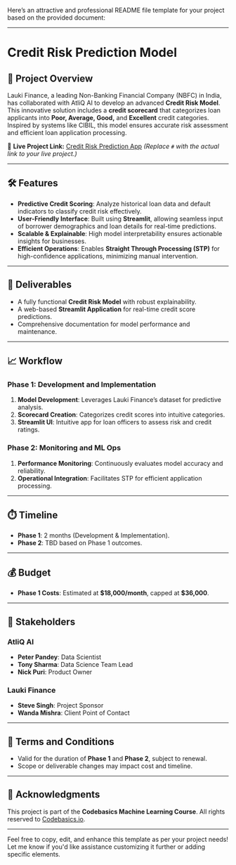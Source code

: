 Here’s an attractive and professional README file template for your project based on the provided document:

---

# Credit Risk Prediction Model

## 🚀 Project Overview

Lauki Finance, a leading Non-Banking Financial Company (NBFC) in India, has collaborated with AtliQ AI to develop an advanced **Credit Risk Model**. This innovative solution includes a **credit scorecard** that categorizes loan applicants into **Poor, Average, Good,** and **Excellent** credit categories. Inspired by systems like CIBIL, this model ensures accurate risk assessment and efficient loan application processing.

🔗 **Live Project Link:** [Credit Risk Prediction App](#) *(Replace `#` with the actual link to your live project.)*

---

## 🛠️ Features

* **Predictive Credit Scoring**: Analyze historical loan data and default indicators to classify credit risk effectively.
* **User-Friendly Interface**: Built using **Streamlit**, allowing seamless input of borrower demographics and loan details for real-time predictions.
* **Scalable & Explainable**: High model interpretability ensures actionable insights for businesses.
* **Efficient Operations**: Enables **Straight Through Processing (STP)** for high-confidence applications, minimizing manual intervention.

---

## 📂 Deliverables

* A fully functional **Credit Risk Model** with robust explainability.
* A web-based **Streamlit Application** for real-time credit score predictions.
* Comprehensive documentation for model performance and maintenance.

---

## 📈 Workflow

### **Phase 1: Development and Implementation**

1. **Model Development**: Leverages Lauki Finance’s dataset for predictive analysis.
2. **Scorecard Creation**: Categorizes credit scores into intuitive categories.
3. **Streamlit UI**: Intuitive app for loan officers to assess risk and credit ratings.

### **Phase 2: Monitoring and ML Ops**

1. **Performance Monitoring**: Continuously evaluates model accuracy and reliability.
2. **Operational Integration**: Facilitates STP for efficient application processing.

---

## ⏱️ Timeline

* **Phase 1**: 2 months (Development & Implementation).
* **Phase 2**: TBD based on Phase 1 outcomes.

---

## 💰 Budget

* **Phase 1 Costs**: Estimated at **\$18,000/month**, capped at **\$36,000**.

---

## 👥 Stakeholders

### **AtliQ AI**

* **Peter Pandey**: Data Scientist
* **Tony Sharma**: Data Science Team Lead
* **Nick Puri**: Product Owner

### **Lauki Finance**

* **Steve Singh**: Project Sponsor
* **Wanda Mishra**: Client Point of Contact

---

## 📜 Terms and Conditions

* Valid for the duration of **Phase 1** and **Phase 2**, subject to renewal.
* Scope or deliverable changes may impact cost and timeline.

---

## 🤝 Acknowledgments

This project is part of the **Codebasics Machine Learning Course**. All rights reserved to [Codebasics.io](https://codebasics.io).

---

Feel free to copy, edit, and enhance this template as per your project needs! Let me know if you'd like assistance customizing it further or adding specific elements.
